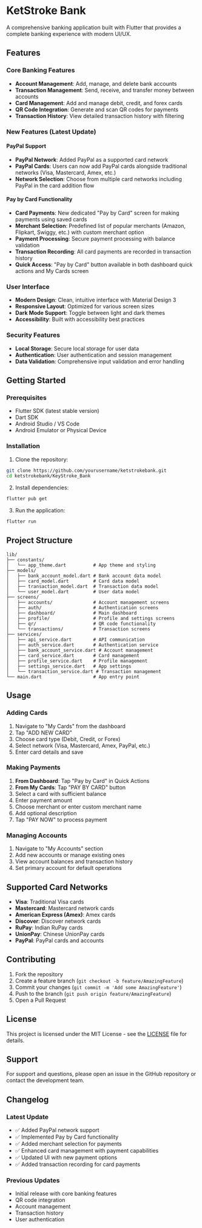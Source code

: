 # KetStroke Bank

A comprehensive banking application built with Flutter that provides a complete banking experience with modern UI/UX.

## Features

### Core Banking Features
- **Account Management**: Add, manage, and delete bank accounts
- **Transaction Management**: Send, receive, and transfer money between accounts
- **Card Management**: Add and manage debit, credit, and forex cards
- **QR Code Integration**: Generate and scan QR codes for payments
- **Transaction History**: View detailed transaction history with filtering

### New Features (Latest Update)

#### PayPal Support
- **PayPal Network**: Added PayPal as a supported card network
- **PayPal Cards**: Users can now add PayPal cards alongside traditional networks (Visa, Mastercard, Amex, etc.)
- **Network Selection**: Choose from multiple card networks including PayPal in the card addition flow

#### Pay by Card Functionality
- **Card Payments**: New dedicated "Pay by Card" screen for making payments using saved cards
- **Merchant Selection**: Predefined list of popular merchants (Amazon, Flipkart, Swiggy, etc.) with custom merchant option
- **Payment Processing**: Secure payment processing with balance validation
- **Transaction Recording**: All card payments are recorded in transaction history
- **Quick Access**: "Pay by Card" button available in both dashboard quick actions and My Cards screen

### User Interface
- **Modern Design**: Clean, intuitive interface with Material Design 3
- **Responsive Layout**: Optimized for various screen sizes
- **Dark Mode Support**: Toggle between light and dark themes
- **Accessibility**: Built with accessibility best practices

### Security Features
- **Local Storage**: Secure local storage for user data
- **Authentication**: User authentication and session management
- **Data Validation**: Comprehensive input validation and error handling

## Getting Started

### Prerequisites
- Flutter SDK (latest stable version)
- Dart SDK
- Android Studio / VS Code
- Android Emulator or Physical Device

### Installation

1. Clone the repository:
```bash
git clone https://github.com/yourusername/ketstrokebank.git
cd ketstrokebank/KeyStroke_Bank
```

2. Install dependencies:
```bash
flutter pub get
```

3. Run the application:
```bash
flutter run
```

## Project Structure

```
lib/
├── constants/
│   └── app_theme.dart          # App theme and styling
├── models/
│   ├── bank_account_model.dart # Bank account data model
│   ├── card_model.dart         # Card data model
│   ├── transaction_model.dart  # Transaction data model
│   └── user_model.dart         # User data model
├── screens/
│   ├── accounts/               # Account management screens
│   ├── auth/                   # Authentication screens
│   ├── dashboard/              # Main dashboard
│   ├── profile/                # Profile and settings screens
│   ├── qr/                     # QR code functionality
│   └── transactions/           # Transaction screens
├── services/
│   ├── api_service.dart        # API communication
│   ├── auth_service.dart       # Authentication service
│   ├── bank_account_service.dart # Account management
│   ├── card_service.dart       # Card management
│   ├── profile_service.dart    # Profile management
│   ├── settings_service.dart   # App settings
│   └── transaction_service.dart # Transaction management
└── main.dart                   # App entry point
```

## Usage

### Adding Cards
1. Navigate to "My Cards" from the dashboard
2. Tap "ADD NEW CARD"
3. Choose card type (Debit, Credit, or Forex)
4. Select network (Visa, Mastercard, Amex, PayPal, etc.)
5. Enter card details and save

### Making Payments
1. **From Dashboard**: Tap "Pay by Card" in Quick Actions
2. **From My Cards**: Tap "PAY BY CARD" button
3. Select a card with sufficient balance
4. Enter payment amount
5. Choose merchant or enter custom merchant name
6. Add optional description
7. Tap "PAY NOW" to process payment

### Managing Accounts
1. Navigate to "My Accounts" section
2. Add new accounts or manage existing ones
3. View account balances and transaction history
4. Set primary account for default operations

## Supported Card Networks

- **Visa**: Traditional Visa cards
- **Mastercard**: Mastercard network cards
- **American Express (Amex)**: Amex cards
- **Discover**: Discover network cards
- **RuPay**: Indian RuPay cards
- **UnionPay**: Chinese UnionPay cards
- **PayPal**: PayPal cards and accounts

## Contributing

1. Fork the repository
2. Create a feature branch (`git checkout -b feature/AmazingFeature`)
3. Commit your changes (`git commit -m 'Add some AmazingFeature'`)
4. Push to the branch (`git push origin feature/AmazingFeature`)
5. Open a Pull Request

## License

This project is licensed under the MIT License - see the [LICENSE](LICENSE) file for details.

## Support

For support and questions, please open an issue in the GitHub repository or contact the development team.

## Changelog

### Latest Update
- ✅ Added PayPal network support
- ✅ Implemented Pay by Card functionality
- ✅ Added merchant selection for payments
- ✅ Enhanced card management with payment capabilities
- ✅ Updated UI with new payment options
- ✅ Added transaction recording for card payments

### Previous Updates
- Initial release with core banking features
- QR code integration
- Account management
- Transaction history
- User authentication
